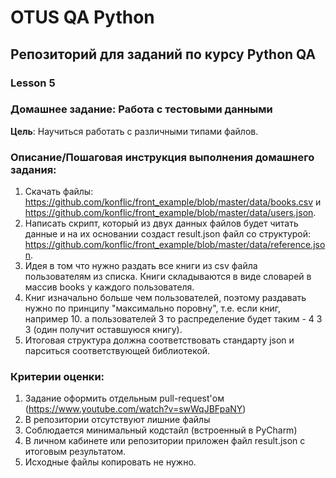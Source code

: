 # OTUS QA Python

## Репозиторий для заданий по курсу Python QA

### Lesson 5
### Домашнее задание: Работа с тестовыми данными

**Цель**:
Научиться работать с различными типами файлов.

### Описание/Пошаговая инструкция выполнения домашнего задания:
1. Скачать файлы: https://github.com/konflic/front_example/blob/master/data/books.csv и https://github.com/konflic/front_example/blob/master/data/users.json.
2. Написать скрипт, который из двух данных файлов будет читать данные и на их основании создаст result.json файл со структурой: https://github.com/konflic/front_example/blob/master/data/reference.json.
3. Идея в том что нужно раздать все книги из csv файла пользователям из списка. Книги складываются в виде словарей в массив books у каждого пользователя.
4. Книг изначально больше чем пользователей, поэтому раздавать нужно по принципу "максимально поровну", т.е. если книг, например 10. а пользователей 3 то распределение будет таким - 4 3 3 (один получит оставшуюся книгу).
5. Итоговая структура должна соответствовать стандарту json и парситься соответствующей библиотекой.

### Критерии оценки:
1. Задание оформить отдельным pull-request'ом (https://www.youtube.com/watch?v=swWqJBFpaNY)
2. В репозитории отсутствуют лишние файлы
3. Соблюдается минимальный кодстайл (встроенный в PyCharm)
4. В личном кабинете или репозитории приложен файл result.json с итоговым результатом.
5. Исходные файлы копировать не нужно.